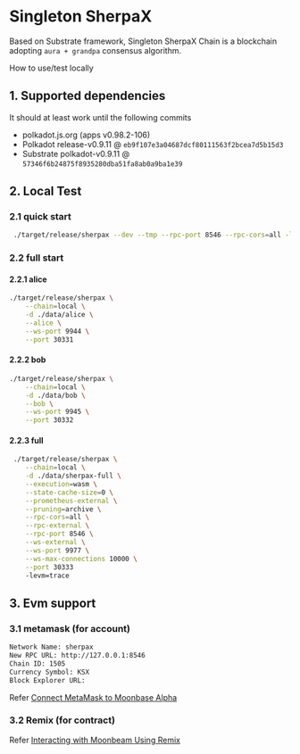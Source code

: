 # Singleton SherpaX 
Based on Substrate framework, 
Singleton SherpaX Chain is a blockchain adopting `aura + grandpa` consensus algorithm.


How to use/test locally

## 1. Supported dependencies

It should at least work until the following commits

-   polkadot.js.org (apps v0.98.2-106)
-   Polkadot release-v0.9.11 @ `eb9f107e3a04687dcf80111563f2bcea7d5b15d3`
-   Substrate polkadot-v0.9.11  @ `57346f6b24875f8935280dba51fa8ab0a9ba1e39`

## 2. Local Test

### 2.1 quick start
```bash
 ./target/release/sherpax --dev --tmp --rpc-port 8546 --rpc-cors=all -levm=trace
```

### 2.2 full start

#### 2.2.1 alice

```bash
./target/release/sherpax \
    --chain=local \
    -d ./data/alice \
    --alice \
    --ws-port 9944 \
    --port 30331
```

#### 2.2.2 bob

```bash
./target/release/sherpax \
    --chain=local \
    -d ./data/bob \
    --bob \
    --ws-port 9945 \
    --port 30332
```

#### 2.2.3 full

```bash
 ./target/release/sherpax \
    --chain=local \
    -d ./data/sherpax-full \
    --execution=wasm \
    --state-cache-size=0 \
    --prometheus-external \
    --pruning=archive \
    --rpc-cors=all \
    --rpc-external \
    --rpc-port 8546 \
    --ws-external \
    --ws-port 9977 \
    --ws-max-connections 10000 \
    --port 30333
    -levm=trace
```

## 3. Evm support

### 3.1 metamask (for account)

```txt
Network Name: sherpax
New RPC URL: http://127.0.0.1:8546
Chain ID: 1505
Currency Symbol: KSX
Block Explorer URL:
```

Refer [Connect MetaMask to Moonbase Alpha](https://docs.moonbeam.network/getting-started/moonbase/metamask/)

### 3.2 Remix (for contract)

Refer [Interacting with Moonbeam Using Remix](https://docs.moonbeam.network/getting-started/local-node/using-remix/)
